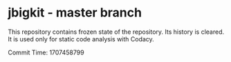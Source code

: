# jbigkit - master branch

This repository contains frozen state of the repository.
Its history is cleared. It is used only for static code
analysis with Codacy.

Commit Time: 1707458799